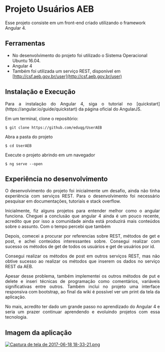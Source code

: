 # Projeto Usuários AEB

Esse projeto consiste em um front-end criado utilizando o framework Angular 4.

## Ferramentas

* No desenvolvimento do projeto foi utilizado o Sistema Operacional Ubuntu 16.04.
* Angular 4
* Também foi utilizada um serviço REST, disponível em [http://csf.aeb.gov.br/user](http://csf.aeb.gov.br/user)

## Instalação e Execução

<p align="justify">Para a instalação do Angular 4, siga o tutorial no [quickstart](https://angular.io/guide/quickstart) da página oficial do AngularJS.

Em um terminal, clone o repositório:
```console
$ git clone https://github.com/eduqg/UserAEB
```

Abra a pasta do projeto
```console
$ cd UserAEB
```
Execute o projeto abrindo em um navegador
```console
$ ng serve --open
```

## Experiência no desenvolvimento

<p align="justify">O desenvolvimento do projeto foi inicialmente um desafio, ainda não tinha experiência com serviços REST. Para o desenvolvimento foi necessário pesquisar em documentações, tutoriais e stack overflow.

<p align="justify">Inicialmente, fiz alguns projetos para entender melhor como o angular funciona. Cheguei a conclusão que angular 4 ainda é um pouco recente, acredito que por isso a comunidade ainda está produzirá mais conteúdos sobre o assunto. Com o tempo percebi que também

<p align="justify">Depois, comecei a procurar por referencias sobre REST, métodos de get e post, e achei conteúdos interessantes sobre. Consegui realizar com sucesso os métodos de get de todos os usuários e get de usuários por id.

<p align="justify">Consegui realizar os métodos de post em outros serviços REST, mas não obtive sucesso ao realizar os métodos que inserem os dados no serviço REST da AEB.

<p align="justify">Apesar desse problema, também implementei os outros métodos de put e delete e inseri técnicas de programação como comentários, variáveis significativas entre outros. Também inclui no projeto uma interface responsiva com bootstrap, ao final da wiki é possível ver um print da tela da aplicação.

<p align="justify">No mais, acredito ter dado um grande passo no aprendizado do Angular 4 e seria um prazer continuar aprendendo e evoluindo projetos com essa tecnologia.

## Imagem da aplicação

[![Captura de tela de 2017-06-18 18-33-21.png](https://s30.postimg.org/ife9onhcx/Captura_de_tela_de_2017-06-18_18-33-21.png)](https://postimg.org/image/8i38vl9r1/)
